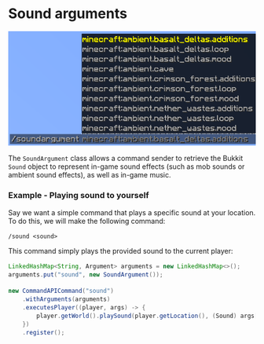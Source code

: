# Sound arguments

![](./images/arguments/sound.png)

The `SoundArgument` class allows a command sender to retrieve the Bukkit `Sound` object to represent in-game sound effects (such as mob sounds or ambient sound effects), as well as in-game music.

<div class="example">

### Example - Playing sound to yourself

Say we want a simple command that plays a specific sound at your location. To do this, we will make the following command:

```
/sound <sound>
```

This command simply plays the provided sound to the current player:

```java
LinkedHashMap<String, Argument> arguments = new LinkedHashMap<>();
arguments.put("sound", new SoundArgument());

new CommandAPICommand("sound")
    .withArguments(arguments)
    .executesPlayer((player, args) -> {
        player.getWorld().playSound(player.getLocation(), (Sound) args[0], 100.0f, 1.0f);
    })
    .register();
```

</div>